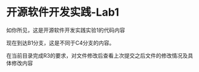 # 开源软件开发实践-Lab1

如你所见，这是开源软件开发实践实验1的代码内容

现在到达B1分支，这是不同于C4分支的内容。

在当前目录完成R3的要求，对文件修改后查看上次提交之后文件的修改情况及具体修改内容